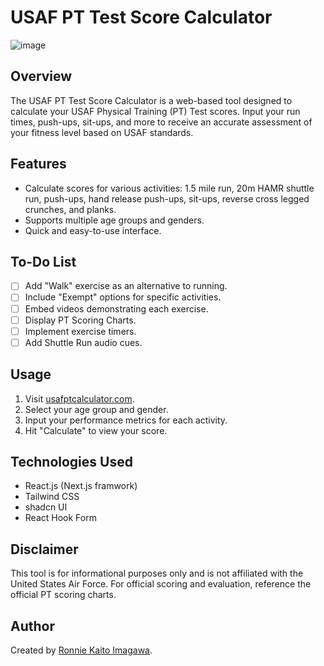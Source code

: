 # USAF PT Test Score Calculator

![image](https://github.com/ronnieima/usaf-pt-calculator/assets/70875687/cad01c48-2117-48b8-b602-b64944d9f3dc)

## Overview

The USAF PT Test Score Calculator is a web-based tool designed to calculate your USAF Physical Training (PT) Test scores. Input your run times, push-ups, sit-ups, and more to receive an accurate assessment of your fitness level based on USAF standards.

## Features

- Calculate scores for various activities: 1.5 mile run, 20m HAMR shuttle run, push-ups, hand release push-ups, sit-ups, reverse cross legged crunches, and planks.
- Supports multiple age groups and genders.
- Quick and easy-to-use interface.

## To-Do List

- [ ] Add "Walk" exercise as an alternative to running.
- [ ] Include "Exempt" options for specific activities.
- [ ] Embed videos demonstrating each exercise.
- [ ] Display PT Scoring Charts.
- [ ] Implement exercise timers.
- [ ] Add Shuttle Run audio cues.

## Usage

1. Visit [usafptcalculator.com](https://usafptcalculator.com).
2. Select your age group and gender.
3. Input your performance metrics for each activity.
4. Hit "Calculate" to view your score.

## Technologies Used

- React.js (Next.js framwork)
- Tailwind CSS
- shadcn UI
- React Hook Form

## Disclaimer

This tool is for informational purposes only and is not affiliated with the United States Air Force. For official scoring and evaluation, reference the official PT scoring charts.

## Author

Created by [Ronnie Kaito Imagawa](https://github.com/ronnieima).
